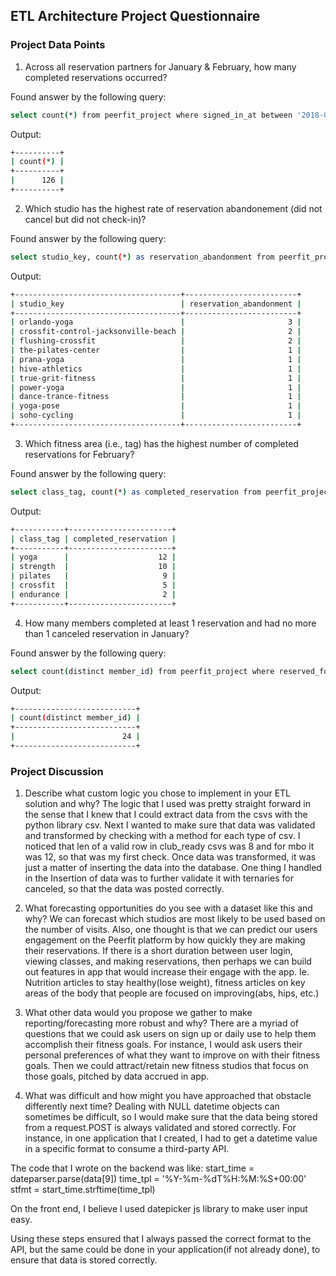 ## ETL Architecture Project Questionnaire

### Project Data Points
1. Across all reservation partners for January & February, how many completed reservations occurred?

Found answer by the following query:
```sh
select count(*) from peerfit_project where signed_in_at between '2018-01-01 00:00:00' and '2018-03-01 00:00:00';
```
Output:
```sh
+----------+
| count(*) |
+----------+
|      126 |
+----------+
```

2. Which studio has the highest rate of reservation abandonement (did not cancel but did not check-in)?

Found answer by the following query:
```sh
select studio_key, count(*) as reservation_abandonment from peerfit_project where signed_in_at = '0000-00-00 00:00:00' and canceled = 0 group by studio_key order by reservation_abandonment desc;
```
Output:
```sh
+-------------------------------------+-------------------------+
| studio_key                          | reservation_abandonment |
+-------------------------------------+-------------------------+
| orlando-yoga                        |                       3 |
| crossfit-control-jacksonville-beach |                       2 |
| flushing-crossfit                   |                       2 |
| the-pilates-center                  |                       1 |
| prana-yoga                          |                       1 |
| hive-athletics                      |                       1 |
| true-grit-fitness                   |                       1 |
| power-yoga                          |                       1 |
| dance-trance-fitness                |                       1 |
| yoga-pose                           |                       1 |
| soho-cycling                        |                       1 |
+-------------------------------------+-------------------------+
```
3. Which fitness area (i.e., tag) has the highest number of completed reservations for February?

Found answer by the following query:
```sh
select class_tag, count(*) as completed_reservation from peerfit_project where signed_in_at between '2018-02-01 00:00:00' and '2018-03-01 00:00:00' group by class_tag order by completed_reservation desc;
```
Output:
```sh
+-----------+-----------------------+
| class_tag | completed_reservation |
+-----------+-----------------------+
| yoga      |                    12 |
| strength  |                    10 |
| pilates   |                     9 |
| crossfit  |                     5 |
| endurance |                     2 |
+-----------+-----------------------+
```
4. How many members completed at least 1 reservation and had no more than 1 canceled reservation in January?

Found answer by the following query:
```sh
select count(distinct member_id) from peerfit_project where reserved_for between '2018-01-01 00:00:00' and '2018-02-01 00:00:00' and canceled = 0;
```
Output:
```sh
+---------------------------+
| count(distinct member_id) |
+---------------------------+
|                        24 |
+---------------------------+
```


### Project Discussion
1. Describe what custom logic you chose to implement in your ETL solution and why?
The logic that I used was pretty straight forward in the sense that I knew that I could extract data from the csvs with the python library csv. Next I wanted to make sure that data was validated and transformed by checking with a method for each type of csv. I noticed that len of a valid row in club_ready csvs was 8 and for mbo it was 12, so that was my first check. Once data was transformed, it was just a matter of inserting the data into the database. One thing I handled in the Insertion of data was to further validate it with ternaries for canceled, so that the data was posted correctly.

2. What forecasting opportunities do you see with a dataset like this and why?
We can forecast which studios are most likely to be used based on the number of visits. Also, one thought is that we can predict our users engagement on the Peerfit platform by how quickly they are making their reservations. If there is a short duration between user login, viewing classes, and making reservations, then perhaps we can build out features in app that would increase their engage with the app. Ie. Nutrition articles to stay healthy(lose weight), fitness articles on key areas of the body that people are focused on improving(abs, hips, etc.)

3. What other data would you propose we gather to make reporting/forecasting more robust and why?
There are a myriad of questions that we could ask users on sign up or daily use to help them accomplish their fitness goals. For instance, I would ask users their personal preferences of what they want to improve on with their fitness goals. Then we could attract/retain new fitness studios that focus on those goals, pitched by data accrued in app.

4. What was difficult and how might you have approached that obstacle differently next time?
Dealing with NULL datetime objects can sometimes be difficult, so I would make sure that the data being stored from a request.POST is always validated and stored correctly. For instance, in one application that I created, I had to get a datetime value in a specific format to consume a third-party API.

The code that I wrote on the backend was like:
start_time = dateparser.parse(data[9])
time_tpl = '%Y-%m-%dT%H:%M:%S+00:00'
stfmt = start_time.strftime(time_tpl)

On the front end, I believe I used datepicker js library to make user input easy.

Using these steps ensured that I always passed the correct format to the API, but the same could be done in your application(if not already done), to ensure that data is stored correctly.
